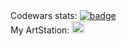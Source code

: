 <div>Codewars stats: <a href="https://www.codewars.com/users/EvgeniiK99" target="_blank"><img src="https://www.codewars.com/users/EvgeniiK99/badges/small" alt="badge"></a>
</div>
<div>My ArtStation: 
  <a href="https://www.artstation.com/evgenii_k"><img height="20" width="20" src="https://cdn.jsdelivr.net/npm/simple-icons@v9/icons/artstation.svg"></img></a>
</div>

